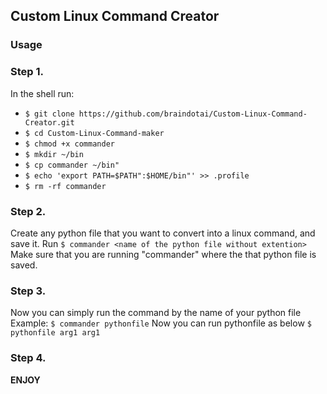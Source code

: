 ## Custom Linux Command Creator

### Usage

### Step 1.
In the shell run:
- `$ git clone https://github.com/braindotai/Custom-Linux-Command-Creator.git`
- `$ cd Custom-Linux-Command-maker`
- `$ chmod +x commander`
- `$ mkdir ~/bin`
- `$ cp commander ~/bin"`
- `$ echo 'export PATH=$PATH":$HOME/bin"' >> .profile`
- `$ rm -rf commander`

### Step 2.
Create any python file that you want to convert into a linux command, and save it.
Run `$ commander <name of the python file without extention>`
Make sure that you are running "commander" where the that python file is saved.

### Step 3.
Now you can simply run the command by the name of your python file
Example:
`$ commander pythonfile`
Now you can run pythonfile as below
`$ pythonfile arg1 arg1`

### Step 4.
__ENJOY__